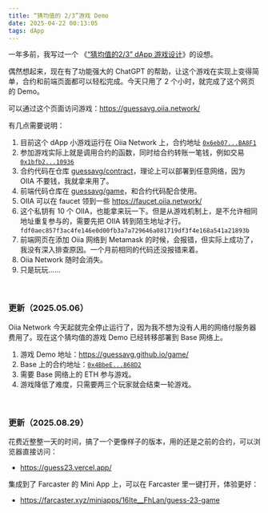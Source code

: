 ```yaml
---
title: “猜均值的 2/3”游戏 Demo
date: 2025-04-22 00:13:05
tags: dApp
---
```


一年多前，我写过一个 《[“猜均值的2/3” dApp 游戏设计](/2022/12/27/“猜均值的2-3”dApp-游戏设计/)》的设想。

偶然想起来，现在有了功能强大的 ChatGPT 的帮助，让这个游戏在实现上变得简单，合约和前端页面都可以轻松完成。今天只用了 2 个小时，就完成了这个网页的 Demo。

可以通过这个页面访问游戏：https://guessavg.oiia.network/

有几点需要说明：

1. 目前这个 dApp 小游戏运行在 Oiia Network 上，合约地址 [`0x6eb07...BA8F1`](https://explorer.oiia.network/account/0x6eb079C9D3005Bd596E8a0E5065fA33C80aBA8F1)
2. 参加游戏实际上就是调用合约的函数，同时给合约转账一笔钱，例如交易 [`0x1bfb2...10936`](https://explorer.oiia.network/tx/0x1bfb286c9ed796e16870cc36488bd3c11db6eef43e34c425e58ac76715010936)
2. 合约代码在仓库 [guessavg/contract](https://github.com/guessavg/contract)，理论上可以部署到任意网络，因为 OIIA 不要钱，我就拿来用了。
3. 前端代码仓库在 [guessavg/game](https://github.com/guessavg/game)，和合约代码配合使用。
4. OIIA 可以在 faucet 领到一些 https://faucet.oiia.network/
5. 这个私钥有 10 个 OIIA，也能拿来玩一下。但是从游戏机制上，是不允许相同地址重复参与的，需要先把 OIIA 转到陌生地址才行。 `fdf0aec857f3ac4fe146e0d00fb3a7a729646a081719df3f4e168a541a21893b`
6. 前端网页在添加 Oiia 网络到 Metamask 的时候，会报错，但实际上成功了，我没有深入排查原因。一个月前相同的代码还没报错来着。
7. Oiia Network 随时会消失。
8. 只是玩玩……

<br>

### 更新（2025.05.06）

Oiia Network 今天起就完全停止运行了，因为我不想为没有人用的网络付服务器费用了。现在这个猜均值的游戏 Demo 已经转移部署到 Base 网络上。

1. 游戏 Demo 地址：[https://guessavg.github.io/game/   ](https://guessavg.github.io/game/   )
2. Base 上的合约地址：[`0x4BbeE...868D2`](https://basescan.org/address/0x4BbeE9F876ff56832E724DC9a7bD06538C8868D2)
3. 需要 Base 网络上的 ETH 参与游戏。
4. 游戏降低了难度，只需要两三个玩家就会结束一轮游戏。

<br>

### 更新（2025.08.29）

花费近整整一天的时间，搞了一个更像样子的版本，用的还是之前的合约，可以浏览器直接访问：

- https://guess23.vercel.app/

集成到了 Farcaster 的 Mini App 上，可以在 Farcaster 里一键打开，体验更好：

- https://farcaster.xyz/miniapps/16Ite__FhLan/guess-23-game
